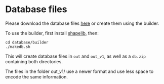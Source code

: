 # Database files

Please download the database files [here](https://cdn.bertold.org/zonedetect/db/db.zip) or create them using the builder.

To use the builder, first install [shapelib](https://github.com/OSGeo/shapelib), then:

    cd database/builder
    ./makedb.sh
    
This will create database files in `out` and `out_v1`, as well as a `db.zip` containing both directories.

The files in the folder out\_v1/ use a newer format and use less space to encode the same information.
